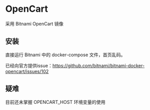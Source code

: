 # OpenCart

采用 Bitnami OpenCart 镜像

## 安装

直接运行 Bitnami 中的 docker-compose 文件，首页乱码。

已经向官方提供issue：https://github.com/bitnami/bitnami-docker-opencart/issues/102

## 疑难

目前还未掌握 OPENCART_HOST 环境变量的使用